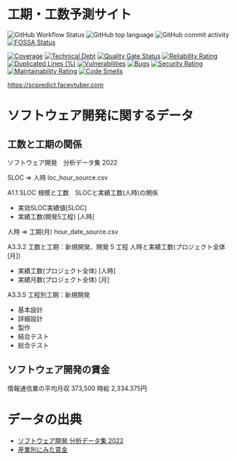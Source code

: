 # 工期・工数予測サイト

![GitHub Workflow Status](https://img.shields.io/github/actions/workflow/status/kotauchisunsun/scpredict/build.yml)
![GitHub top language](https://img.shields.io/github/languages/top/kotauchisunsun/scpredict)
![GitHub commit activity](https://img.shields.io/github/commit-activity/w/kotauchisunsun/scpredict)
[![FOSSA Status](https://app.fossa.com/api/projects/custom%2B35885%2Fgithub.com%2Fkotauchisunsun%2Fscpredict.svg?type=shield)](https://app.fossa.com/projects/custom%2B35885%2Fgithub.com%2Fkotauchisunsun%2Fscpredict?ref=badge_shield)

[![Coverage](https://sonarcloud.io/api/project_badges/measure?project=kotauchisunsun_scpredict&metric=coverage)](https://sonarcloud.io/summary/new_code?id=kotauchisunsun_scpredict)
[![Technical Debt](https://sonarcloud.io/api/project_badges/measure?project=kotauchisunsun_scpredict&metric=sqale_index)](https://sonarcloud.io/summary/new_code?id=kotauchisunsun_scpredict)
[![Quality Gate Status](https://sonarcloud.io/api/project_badges/measure?project=kotauchisunsun_scpredict&metric=alert_status)](https://sonarcloud.io/summary/new_code?id=kotauchisunsun_scpredict)
[![Reliability Rating](https://sonarcloud.io/api/project_badges/measure?project=kotauchisunsun_scpredict&metric=reliability_rating)](https://sonarcloud.io/summary/new_code?id=kotauchisunsun_scpredict)
[![Duplicated Lines (%)](https://sonarcloud.io/api/project_badges/measure?project=kotauchisunsun_scpredict&metric=duplicated_lines_density)](https://sonarcloud.io/summary/new_code?id=kotauchisunsun_scpredict)
[![Vulnerabilities](https://sonarcloud.io/api/project_badges/measure?project=kotauchisunsun_scpredict&metric=vulnerabilities)](https://sonarcloud.io/summary/new_code?id=kotauchisunsun_scpredict)
[![Bugs](https://sonarcloud.io/api/project_badges/measure?project=kotauchisunsun_scpredict&metric=bugs)](https://sonarcloud.io/summary/new_code?id=kotauchisunsun_scpredict)
[![Security Rating](https://sonarcloud.io/api/project_badges/measure?project=kotauchisunsun_scpredict&metric=security_rating)](https://sonarcloud.io/summary/new_code?id=kotauchisunsun_scpredict)
[![Maintainability Rating](https://sonarcloud.io/api/project_badges/measure?project=kotauchisunsun_scpredict&metric=sqale_rating)](https://sonarcloud.io/summary/new_code?id=kotauchisunsun_scpredict)
[![Code Smells](https://sonarcloud.io/api/project_badges/measure?project=kotauchisunsun_scpredict&metric=code_smells)](https://sonarcloud.io/summary/new_code?id=kotauchisunsun_scpredict)

https://scpredict.facevtuber.com

# ソフトウェア開発に関するデータ

## 工数と工期の関係

ソフトウェア開発　分析データ集 2022

SLOC => 人時
loc_hour_source.csv

A1.1 SLOC 規模と工数　SLOCと実績工数(人時)の関係
- 実効SLOC実績値[SLOC]
- 実績工数(開発5工程) [人時]


人時 => 工期(月)
hour_date_source.csv

A3.3.2 工数と工期：新規開発、開発 5 工程
人時と実績工数(プロジェクト全体[月])
- 実績工数(プロジェクト全体) [人時]
- 実績月数(プロジェクト全体) [月]


A3.3.5 工程別工期：新規開発
- 基本設計
- 詳細設計
- 製作
- 結合テスト
- 総合テスト


## ソフトウェア開発の賃金

情報通信業の平均月収 373,500
時給 2,334.375円

# データの出典

- [ソフトウェア開発 分析データ集 2022](https://www.ipa.go.jp/files/000102171.pdf)
- [産業別にみた賃金](https://www.mhlw.go.jp/toukei/itiran/roudou/chingin/kouzou/z2021/dl/05.pdf)

